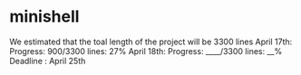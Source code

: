 # minishell

We estimated that the toal length of the project will be 3300 lines
April 17th: Progress: 900/3300 lines: 27%
April 18th: Progress: ____/3300 lines: __%
Deadline : April 25th
